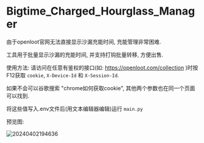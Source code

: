 # Bigtime_Charged_Hourglass_Manager

由于openloot官网无法直接显示沙漏充能时间, 充能管理非常困难.

工具用于批量显示沙漏的充能时间, 并支持打钩批量转移, 方便出售.

使用方法: 请访问在任意有鉴权的接口(如: https://openloot.com/collection )时按F12获取 `cookie`, `X-Device-Id` 和 `X-Session-Id`.

如果不会可以谷歌搜索 "chrome如何获取cookie", 其他两个参数也在同一个页面可以找到.

将这些值写入.env文件后(用文本编辑器编辑)运行 `main.py`

预览图:

![20240402194636](https://github.com/pyDraco9/Bigtime_Charged_Hourglass_Manager/assets/11333467/1e09ab6e-b708-4181-9ead-84948f5ce74c)
